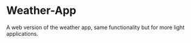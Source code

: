 # Weather-App

A web version of the weather app, same functionality but for more light applications.